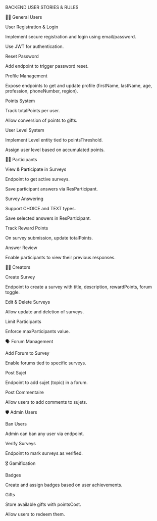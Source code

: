 BACKEND USER STORIES & RULES

🧑‍💼 General Users

User Registration & Login

Implement secure registration and login using email/password.

Use JWT for authentication.

Reset Password

Add endpoint to trigger password reset.

Profile Management

Expose endpoints to get and update profile (firstName, lastName, age, profession, phoneNumber, region).

Points System

Track totalPoints per user.

Allow conversion of points to gifts.

User Level System

Implement Level entity tied to pointsThreshold.

Assign user level based on accumulated points.

🧑‍🎓 Participants

View & Participate in Surveys

Endpoint to get active surveys.

Save participant answers via ResParticipant.

Survey Answering

Support CHOICE and TEXT types.

Save selected answers in ResParticipant.

Track Reward Points

On survey submission, update totalPoints.

Answer Review

Enable participants to view their previous responses.

🧑‍💻 Creators

Create Survey

Endpoint to create a survey with title, description, rewardPoints, forum toggle.

Edit & Delete Surveys

Allow update and deletion of surveys.

Limit Participants

Enforce maxParticipants value.

🗣️ Forum Management

Add Forum to Survey

Enable forums tied to specific surveys.

Post Sujet

Endpoint to add sujet (topic) in a forum.

Post Commentaire

Allow users to add comments to sujets.

🛡️ Admin Users

Ban Users

Admin can ban any user via endpoint.

Verify Surveys

Endpoint to mark surveys as verified.

🎖️ Gamification

Badges

Create and assign badges based on user achievements.

Gifts

Store available gifts with pointsCost.

Allow users to redeem them.